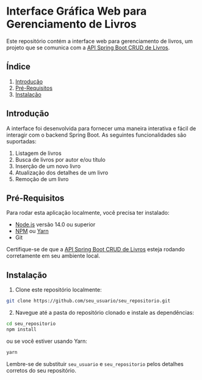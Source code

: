 # Interface Gráfica Web para Gerenciamento de Livros

Este repositório contém a interface web para gerenciamento de livros, um projeto que se comunica com a [API Spring Boot CRUD de Livros](https://github.com/anacatarinop/code-springboot-crud-livro).

## Índice

1. [Introdução](#introdução)
2. [Pré-Requisitos](#pré-requisitos)
3. [Instalação](#instalação)

## Introdução

A interface foi desenvolvida para fornecer uma maneira interativa e fácil de interagir com o backend Spring Boot. As seguintes funcionalidades são suportadas:

1. Listagem de livros
2. Busca de livros por autor e/ou título
3. Inserção de um novo livro
4. Atualização dos detalhes de um livro
5. Remoção de um livro

## Pré-Requisitos

Para rodar esta aplicação localmente, você precisa ter instalado:

- [Node.js](https://nodejs.org/en/) versão 14.0 ou superior
- [NPM](https://www.npmjs.com/get-npm) ou [Yarn](https://yarnpkg.com/)
- Git

Certifique-se de que a [API Spring Boot CRUD de Livros](https://github.com/anacatarinop/code-springboot-crud-livro) esteja rodando corretamente em seu ambiente local.

## Instalação

1. Clone este repositório localmente:

```sh
git clone https://github.com/seu_usuario/seu_repositorio.git
```

2. Navegue até a pasta do repositório clonado e instale as dependências:

```sh
cd seu_repositorio
npm install
```

ou se você estiver usando Yarn:

```sh
yarn
```

Lembre-se de substituir `seu_usuario` e `seu_repositorio` pelos detalhes corretos do seu repositório.
